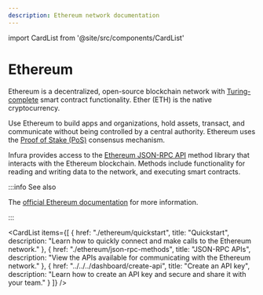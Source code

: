 ```yaml
---
description: Ethereum network documentation
---
```


import CardList from '@site/src/components/CardList'

# Ethereum

Ethereum is a decentralized, open-source blockchain network with [Turing-complete](https://en.wikipedia.org/wiki/Turing_completeness)
smart contract functionality. Ether (ETH) is the native cryptocurrency.

Use Ethereum to build apps and organizations, hold assets, transact, and communicate without being controlled by a
central authority. Ethereum uses the [Proof of Stake (PoS)](https://en.wikipedia.org/wiki/Proof_of_stake) consensus mechanism.

Infura provides access to the [Ethereum JSON-RPC API](json-rpc-methods/index.md) method library that interacts with the
Ethereum blockchain. Methods include functionality for reading and writing data to the network, and executing smart contracts.

:::info See also

The [official Ethereum documentation](https://ethereum.org/en/) for more information.

:::

<CardList
  items={[
    {
      href: "./ethereum/quickstart",
      title: "Quickstart",
      description: "Learn how to quickly connect and make calls to the Ethereum network."
    },
    {
      href: "./ethereum/json-rpc-methods",
      title: "JSON-RPC APIs",
      description: "View the APIs available for communicating with the Ethereum network."
    },
    {
      href: "../../../dashboard/create-api",
      title: "Create an API key",
      description: "Learn how to create an API key and secure and share it with your team."
    }
  ]}
/>